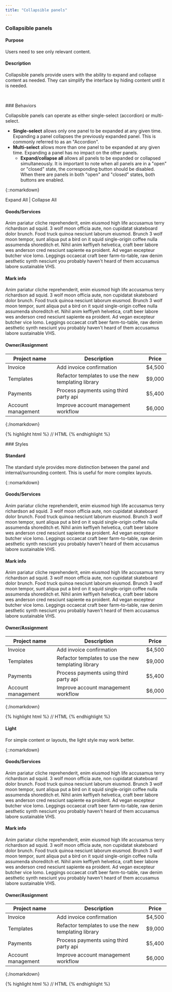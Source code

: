```yaml
---
title: "Collapsible panels"
---
```


<div class="pl-pattern">
<h3>Collapsible panels</h3>

#### Purpose
Users need to see only relevant content.

#### Description
Collapsible panels provide users with the ability to expand and collapse content as needed. They can simplify the interface by hiding content until it is needed.

&nbsp;

</div>

<div class="pl-pattern">
### Behaviors

Collapsible panels can operate as either single-select (accordion) or multi-select.

- __Single-select__ allows only one panel to be expanded at any given time. Expanding a panel collapses the previously expanded panel. This is commonly referred to as an "Accordion". 
- __Multi-select__ allows more than one panel to be expanded at any given time. Expanding a panel has no impact on the other panels.
  - __Expand/collapse all__ allows all panels to be expanded or collapsed simultaneously. It is important to note when all panels are in a "open" or "closed" state, the corresponding button should be disabled. When there are panels in both "open" and "closed" states, both buttons are enabled.

{::nomarkdown}
<div class="pl-preview">
    <div class="panel-toggler">
      <a id="expand-all">Expand All</a>&nbsp;|&nbsp;<a id="collapse-all">Collapse All</a>
    </div>
    <div class="panel-group" id="3accordion" role="tablist" aria-multiselectable="true">
      <div class="panel panel-default">
        <div class="panel-heading" role="tab" id="3headingOne" data-target="#3collapseOne" aria-expanded="true" data-toggle="collapse" aria-controls="3collapseOne">
          <h4 class="panel-title">
              <i class="icon icon-angle-right" ></i>Goods/Services
          </h4>
        </div>
        <div id="3collapseOne" class="panel-collapse collapse in" role="tabpanel" aria-labelledby="3headingOne">
          <div class="panel-body">
            Anim pariatur cliche reprehenderit, enim eiusmod high life accusamus terry richardson ad squid. 3 wolf moon officia aute, non cupidatat skateboard dolor brunch. Food truck quinoa nesciunt laborum eiusmod. Brunch 3 wolf moon tempor, sunt aliqua put a bird on it squid single-origin coffee nulla assumenda shoreditch et. Nihil anim keffiyeh helvetica, craft beer labore wes anderson cred nesciunt sapiente ea proident. Ad vegan excepteur butcher vice lomo. Leggings occaecat craft beer farm-to-table, raw denim aesthetic synth nesciunt you probably haven't heard of them accusamus labore sustainable VHS.
          </div>
        </div>
      </div>
      <div class="panel panel-default">
        <div class="panel-heading" role="tab" id="3headingTwo" data-target="#3collapseTwo" aria-expanded="false" data-toggle="collapse" aria-controls="3collapseTwo">
          <h4 class="panel-title">
              <i class="icon icon-angle-right" ></i>Mark info
          </h4>
        </div>
        <div id="3collapseTwo" class="panel-collapse collapse" role="tabpanel" aria-labelledby="3headingTwo">
          <div class="panel-body">
            Anim pariatur cliche reprehenderit, enim eiusmod high life accusamus terry richardson ad squid. 3 wolf moon officia aute, non cupidatat skateboard dolor brunch. Food truck quinoa nesciunt laborum eiusmod. Brunch 3 wolf moon tempor, sunt aliqua put a bird on it squid single-origin coffee nulla assumenda shoreditch et. Nihil anim keffiyeh helvetica, craft beer labore wes anderson cred nesciunt sapiente ea proident. Ad vegan excepteur butcher vice lomo. Leggings occaecat craft beer farm-to-table, raw denim aesthetic synth nesciunt you probably haven't heard of them accusamus labore sustainable VHS.
          </div>
        </div>
      </div>
      <div class="panel panel-default">
        <div class="panel-heading" role="tab" id="3headingThree" data-target="#3collapseThree" aria-expanded="false" data-toggle="collapse" aria-controls="3collapseThree">
          <h4 class="panel-title">
              <i class="icon icon-angle-right" ></i>Owner/Assignment
          </h4>
        </div>
        <div id="3collapseThree" class="panel-collapse collapse" role="tabpanel" aria-labelledby="3headingThree">
          <table class="table table-striped">
            <thead>
                <tr>
                    <th>Project name</th>
                    <th>Description</th>
                    <th>Price</th>
                </tr>
            </thead>
            <tbody>
                <tr>
                    <td>Invoice</td>
                    <td><span >Add invoice confirmation</span></td>
                    <td><span >$4,500</span></td>
                </tr>
                <tr>
                    <td>Templates</td>
                    <td><span >Refactor templates to use the new templating library</span></td>
                    <td><span >$9,000</span></td>
                </tr>
                <tr>
                    <td>Payments</td>
                    <td><span >Process payments using third party api</span></td>
                    <td><span >$5,400</span></td>
                </tr>
                <tr>
                    <td>Account management</td>
                    <td><span >Improve account management workflow</span></td>
                    <td><span >$6,000</span></td>
                </tr>
            </tbody>
          </table>
        </div>
      </div>
    </div>
</div>
{:/nomarkdown}

{% highlight html %}
// HTML
{% endhighlight %}

</div>

<div class="pl-pattern">
### Styles

#### Standard 

The standard style provides more distinction between the panel and internal/surrounding content. This is useful for more complex layouts.

{::nomarkdown}
<div class="pl-preview">
    <div class="panel-group" id="accordion" role="tablist" aria-multiselectable="true">
      <div class="panel panel-default">
        <div class="panel-heading" role="tab" id="headingOne" data-parent="#accordion" data-target="#collapseOne" aria-expanded="true" data-toggle="collapse" aria-controls="collapseOne">
          <h4 class="panel-title">
              <i class="icon icon-angle-right" ></i>Goods/Services
          </h4>
        </div>
        <div id="collapseOne" class="panel-collapse collapse in" role="tabpanel" aria-labelledby="headingOne">
          <div class="panel-body">
            Anim pariatur cliche reprehenderit, enim eiusmod high life accusamus terry richardson ad squid. 3 wolf moon officia aute, non cupidatat skateboard dolor brunch. Food truck quinoa nesciunt laborum eiusmod. Brunch 3 wolf moon tempor, sunt aliqua put a bird on it squid single-origin coffee nulla assumenda shoreditch et. Nihil anim keffiyeh helvetica, craft beer labore wes anderson cred nesciunt sapiente ea proident. Ad vegan excepteur butcher vice lomo. Leggings occaecat craft beer farm-to-table, raw denim aesthetic synth nesciunt you probably haven't heard of them accusamus labore sustainable VHS.
          </div>
        </div>
      </div>
      <div class="panel panel-default">
        <div class="panel-heading" role="tab" id="headingTwo" data-parent="#accordion" data-target="#collapseTwo" aria-expanded="false" data-toggle="collapse" aria-controls="collapseTwo">
          <h4 class="panel-title">
              <i class="icon icon-angle-right" ></i>Mark info
          </h4>
        </div>
        <div id="collapseTwo" class="panel-collapse collapse" role="tabpanel" aria-labelledby="headingTwo">
          <div class="panel-body">
            Anim pariatur cliche reprehenderit, enim eiusmod high life accusamus terry richardson ad squid. 3 wolf moon officia aute, non cupidatat skateboard dolor brunch. Food truck quinoa nesciunt laborum eiusmod. Brunch 3 wolf moon tempor, sunt aliqua put a bird on it squid single-origin coffee nulla assumenda shoreditch et. Nihil anim keffiyeh helvetica, craft beer labore wes anderson cred nesciunt sapiente ea proident. Ad vegan excepteur butcher vice lomo. Leggings occaecat craft beer farm-to-table, raw denim aesthetic synth nesciunt you probably haven't heard of them accusamus labore sustainable VHS.
          </div>
        </div>
      </div>
      <div class="panel panel-default">
        <div class="panel-heading" role="tab" id="headingThree" data-parent="#accordion" data-target="#collapseThree" aria-expanded="false" data-toggle="collapse" aria-controls="collapseThree">
          <h4 class="panel-title">
              <i class="icon icon-angle-right" ></i>Owner/Assignment
          </h4>
        </div>
        <div id="collapseThree" class="panel-collapse collapse" role="tabpanel" aria-labelledby="headingThree">
          <table class="table table-striped">
            <thead>
                <tr>
                    <th>Project name</th>
                    <th>Description</th>
                    <th>Price</th>
                </tr>
            </thead>
            <tbody>
                <tr>
                    <td>Invoice</td>
                    <td><span >Add invoice confirmation</span></td>
                    <td><span >$4,500</span></td>
                </tr>
                <tr>
                    <td>Templates</td>
                    <td><span >Refactor templates to use the new templating library</span></td>
                    <td><span >$9,000</span></td>
                </tr>
                <tr>
                    <td>Payments</td>
                    <td><span >Process payments using third party api</span></td>
                    <td><span >$5,400</span></td>
                </tr>
                <tr>
                    <td>Account management</td>
                    <td><span >Improve account management workflow</span></td>
                    <td><span >$6,000</span></td>
                </tr>
            </tbody>
          </table>
        </div>
      </div>
    </div>
</div>
{:/nomarkdown}

{% highlight html %}
// HTML
{% endhighlight %}

#### Light 

For simple content or layouts, the light style may work better.

{::nomarkdown}
<div class="pl-preview">
    <div class="panel-group" id="2accordion" role="tablist" aria-multiselectable="true">
      <div class="panel">
        <div class="panel-heading" role="tab" id="2headingOne" data-parent="#2accordion" data-target="#2collapseOne" aria-expanded="true" data-toggle="collapse" aria-controls="2collapseOne">
          <h4 class="panel-title">
              <i class="icon icon-angle-right" ></i>Goods/Services
          </h4>
        </div>
        <div id="2collapseOne" class="panel-collapse collapse in" role="tabpanel" aria-labelledby="2headingOne">
          <div class="panel-body">
            Anim pariatur cliche reprehenderit, enim eiusmod high life accusamus terry richardson ad squid. 3 wolf moon officia aute, non cupidatat skateboard dolor brunch. Food truck quinoa nesciunt laborum eiusmod. Brunch 3 wolf moon tempor, sunt aliqua put a bird on it squid single-origin coffee nulla assumenda shoreditch et. Nihil anim keffiyeh helvetica, craft beer labore wes anderson cred nesciunt sapiente ea proident. Ad vegan excepteur butcher vice lomo. Leggings occaecat craft beer farm-to-table, raw denim aesthetic synth nesciunt you probably haven't heard of them accusamus labore sustainable VHS.
          </div>
        </div>
      </div>
      <div class="panel">
        <div class="panel-heading" role="tab" id="2headingTwo" data-parent="#2accordion" data-target="#2collapseTwo" aria-expanded="false" data-toggle="collapse" aria-controls="2collapseTwo">
          <h4 class="panel-title">
              <i class="icon icon-angle-right" ></i>Mark info
          </h4>
        </div>
        <div id="2collapseTwo" class="panel-collapse collapse" role="tabpanel" aria-labelledby="2headingTwo">
          <div class="panel-body">
            Anim pariatur cliche reprehenderit, enim eiusmod high life accusamus terry richardson ad squid. 3 wolf moon officia aute, non cupidatat skateboard dolor brunch. Food truck quinoa nesciunt laborum eiusmod. Brunch 3 wolf moon tempor, sunt aliqua put a bird on it squid single-origin coffee nulla assumenda shoreditch et. Nihil anim keffiyeh helvetica, craft beer labore wes anderson cred nesciunt sapiente ea proident. Ad vegan excepteur butcher vice lomo. Leggings occaecat craft beer farm-to-table, raw denim aesthetic synth nesciunt you probably haven't heard of them accusamus labore sustainable VHS.
          </div>
        </div>
      </div>
      <div class="panel">
        <div class="panel-heading" role="tab" id="2headingThree" data-parent="#2accordion" data-target="#2collapseThree" aria-expanded="false" data-toggle="collapse" aria-controls="2collapseThree">
          <h4 class="panel-title">
              <i class="icon icon-angle-right" ></i>Owner/Assignment
          </h4>
        </div>
        <div id="2collapseThree" class="panel-collapse collapse" role="tabpanel" aria-labelledby="2headingThree">
          <table class="table table-striped">
            <thead>
                <tr>
                    <th>Project name</th>
                    <th>Description</th>
                    <th>Price</th>
                </tr>
            </thead>
            <tbody>
                <tr>
                    <td>Invoice</td>
                    <td><span >Add invoice confirmation</span></td>
                    <td><span >$4,500</span></td>
                </tr>
                <tr>
                    <td>Templates</td>
                    <td><span >Refactor templates to use the new templating library</span></td>
                    <td><span >$9,000</span></td>
                </tr>
                <tr>
                    <td>Payments</td>
                    <td><span >Process payments using third party api</span></td>
                    <td><span >$5,400</span></td>
                </tr>
                <tr>
                    <td>Account management</td>
                    <td><span >Improve account management workflow</span></td>
                    <td><span >$6,000</span></td>
                </tr>
            </tbody>
          </table>
        </div>
      </div>
    </div>
</div>
{:/nomarkdown}

{% highlight html %}
// HTML
{% endhighlight %}

</div>
